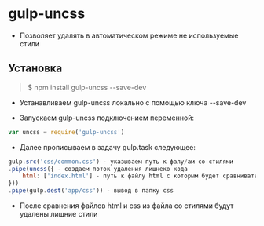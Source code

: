 ﻿# gulp-uncss

* Позволяет удалять в автоматическом режиме не используемые стили

## Установка

> $ npm install gulp-uncss --save-dev

* Устанавливаем gulp-uncss локально с помощью ключа --save-dev

* Запускаем gulp-uncss подключением переменной:

```js
var uncss = require('gulp-uncss')
```

* Далее прописываем в задачу gulp.task следующее:

```js
gulp.src('css/common.css') - указываем путь к фалу/ам со стилями
.pipe(uncss({ - создаем поток удаления лишнеко кода
    html: ['index.html'] - путь к файлу html с которым будет сравниваться код css
}))
.pipe(gulp.dest('app/css')) - вывод в папку css
```

* После сравнения файлов html и css из файла со стилями будут удалены лишние стили
